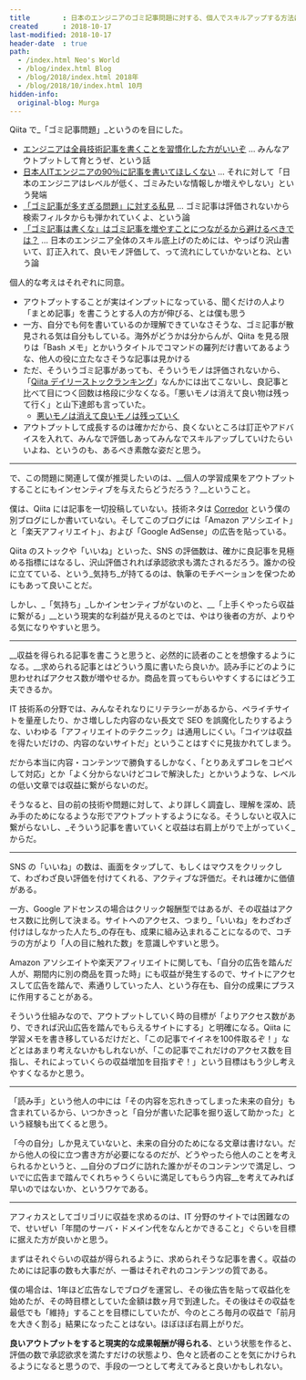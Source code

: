 ```yaml
---
title        : 日本のエンジニアのゴミ記事問題に対する、個人でスキルアップする方法は「アウトプット記事でお金を稼ごうとしてみること」
created      : 2018-10-17
last-modified: 2018-10-17
header-date  : true
path:
  - /index.html Neo's World
  - /blog/index.html Blog
  - /blog/2018/index.html 2018年
  - /blog/2018/10/index.html 10月
hidden-info:
  original-blog: Murga
---
```


Qiita で_「ゴミ記事問題」_というのを目にした。

- [エンジニアは全員技術記事を書くことを習慣化した方がいいぞ](https://qiita.com/HiromuMasuda0228/items/a71dea7ef4d77a30b118) … みんなアウトプットして育とうぜ、という話
- [日本人ITエンジニアの90％に記事を書いてほしくない](https://anond.hatelabo.jp/20181007145044) … それに対して「日本のエンジニアはレベルが低く、ゴミみたいな情報しか増えやしない」という発端
- [「ゴミ記事が多すぎる問題」に対する私見](https://qiita.com/akira_/items/c8881dcde93d4cb035c7) … ゴミ記事は評価されないから検索フィルタからも弾かれていくよ、という論
- [「ゴミ記事は書くな」はゴミ記事を増やすことにつながるから避けるべきでは？](https://qiita.com/dorarep/items/cda32733e5763d998af9) … 日本のエンジニア全体のスキル底上げのためには、やっぱり沢山書いて、訂正入れて、良いモノ評価して、って流れにしていかないとね、という論

個人的な考えはそれぞれに同意。

- アウトプットすることが実はインプットになっている、聞くだけの人より「まとめ記事」を書こうとする人の方が伸びる、とは僕も思う
- 一方、自分でも何を書いているのか理解できていなさそうな、ゴミ記事が散見される気は自分もしている。海外がどうかは分からんが、Qiita を見る限りは「Bash メモ」とかいうタイトルでコマンドの羅列だけ書いてあるような、他人の役に立たなさそうな記事は見かける
- ただ、そういうゴミ記事があっても、そういうモノは評価されないから、「[Qiita デイリーストックランキング](https://qiita.com/takeharu/items/bb154a4bc198fb102ff3)」なんかには出てこないし、良記事と比べて目につく回数は格段に少なくなる。「悪いモノは消えて良い物は残って行く」と山下達郎も言っていた。
  - [悪いモノは消えて良いモノは残っていく](/blog/2017/02/08-01.html)
- アウトプットして成長するのは確かだから、良くないところは訂正やアドバイスを入れて、みんなで評価しあってみんなでスキルアップしていけたらいいよね、というのも、あるべき素敵な姿だと思う。

---

で、この問題に関連して僕が推奨したいのは、__個人の学習成果をアウトプットすることにもインセンティブを与えたらどうだろう？__ということ。

僕は、Qiita には記事を一切投稿していない。技術ネタは [Corredor](http://neos21.hatenablog.com/) という僕の別ブログにしか書いていない。そしてこのブログには「Amazon アソシエイト」と「楽天アフィリエイト」、および「Google AdSense」の広告を貼っている。

Qiita のストックや「いいね」といった、SNS の評価数は、確かに良記事を見極める指標にはなるし、沢山評価されれば承認欲求も満たされるだろう。誰かの役に立てている、という_気持ち_が持てるのは、執筆のモチベーションを保つためにもあって良いことだ。

しかし、_「気持ち」_しかインセンティブがないのと、__「上手くやったら収益に繋がる」__という現実的な利益が見えるのとでは、やはり後者の方が、よりやる気になりやすいと思う。

---

__収益を得られる記事を書こうと思うと、必然的に読者のことを想像するようになる。__求められる記事とはどういう風に書いたら良いか。読み手にどのように思わせればアクセス数が増やせるか。商品を買ってもらいやすくするにはどう工夫できるか。

IT 技術系の分野では、みんなそれなりにリテラシーがあるから、ペライチサイトを量産したり、かさ増しした内容のない長文で SEO を誤魔化したりするような、いわゆる「アフィリエイトのテクニック」は通用しにくい。「コイツは収益を得たいだけの、内容のないサイトだ」ということはすぐに見抜かれてしまう。

だから本当に内容・コンテンツで勝負するしかなく、「とりあえずコレをコピペして対応」とか「よく分からないけどコレで解決した」とかいうような、レベルの低い文章では収益に繋がらないのだ。

そうなると、目の前の技術や問題に対して、より詳しく調査し、理解を深め、読み手のためになるような形でアウトプットするようになる。そうしないと収入に繋がらないし、_そういう記事を書いていくと収益は右肩上がりで上がっていく_からだ。

---

SNS の「いいね」の数は、画面をタップして、もしくはマウスをクリックして、わざわざ良い評価を付けてくれる、アクティブな評価だ。それは確かに価値がある。

一方、Google アドセンスの場合はクリック報酬型ではあるが、その収益はアクセス数に比例して決まる。サイトへのアクセス、つまり_「いいね」をわざわざ付けはしなかった人たち_の存在も、成果に組み込まれることになるので、コチラの方がより「人の目に触れた数」を意識しやすいと思う。

Amazon アソシエイトや楽天アフィリエイトに関しても、「自分の広告を踏んだ人が、期間内に別の商品を買った時」にも収益が発生するので、サイトにアクセスして広告を踏んで、素通りしていった人、という存在も、自分の成果にプラスに作用することがある。

そういう仕組みなので、アウトプットしていく時の目標が「よりアクセス数があり、できれば沢山広告を踏んでもらえるサイトにする」と明確になる。Qiita に学習メモを書き移しているだけだと、「この記事でイイネを100件取るぞ！」などとはあまり考えないかもしれないが、「この記事でこれだけのアクセス数を目指し、それによっていくらの収益増加を目指すぞ！」という目標はもう少し考えやすくなるかと思う。

---

「読み手」という他人の中には「その内容を忘れきってしまった未来の自分」も含まれているから、いつかきっと「自分が書いた記事を掘り返して助かった」という経験も出てくると思う。

「今の自分」しか見えていないと、未来の自分のためになる文章は書けない。だから他人の役に立つ書き方が必要になるのだが、どうやったら他人のことを考えられるかというと、__自分のブログに訪れた誰かがそのコンテンツで満足し、ついでに広告まで踏んでくれちゃうくらいに満足してもらう内容__を考えてみれば早いのではないか、というワケである。

---

アフィカスとしてゴリゴリに収益を求めるのは、IT 分野のサイトでは困難なので、せいぜい「年間のサーバ・ドメイン代をなんとかできること」ぐらいを目標に据えた方が良いかと思う。

まずはそれぐらいの収益が得られるように、求められそうな記事を書く。収益のためには記事の数も大事だが、一番はそれぞれのコンテンツの質である。

僕の場合は、1年ほど広告なしでブログを運営し、その後広告を貼って収益化を始めたが、その時目標としていた金額は数ヶ月で到達した。その後はその収益を最低でも「維持」することを目標にしていたが、今のところ毎月の収益で「前月を大きく割る」結果になったことはない。ほぼほぼ右肩上がりだ。

__良いアウトプットをすると現実的な成果報酬が得られる__、という状態を作ると、評価の数で承認欲求を満たすだけの状態より、色々と読者のことを気にかけられるようになると思うので、手段の一つとして考えてみると良いかもしれない。
